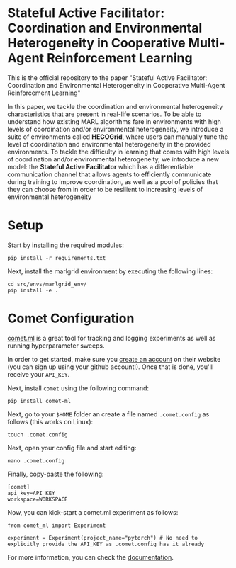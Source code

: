 # Stateful Active Facilitator: Coordination and Environmental Heterogeneity in Cooperative Multi-Agent Reinforcement Learning

This is the official repository to the paper "Stateful Active Facilitator: Coordination and Environmental Heterogeneity in Cooperative Multi-Agent Reinforcement Learning"

In this paper, we tackle the coordination and environmental heterogeneity characteristics that are present in real-life scenarios. To be able to understand how existing MARL algorithms fare in environments with high levels of coordination and/or environmental heterogeneity, we introduce a suite of environments called **HECOGrid**, where users can manually tune the level of coordination and environmental heterogeneity in the provided environments.
To tackle the difficulty in learning that comes with high levels of coordination and/or environmental heterogeneity, we introduce a new model: the **Stateful Active Facilitator** which has a differentiable communication channel that allows agents to efficiently communicate during training to improve coordination, as well as a pool of policies that they can choose from in order to be resilient to increasing levels of environmental heterogeneity

# Setup
Start by installing the required modules:
```
pip install -r requirements.txt
```
Next, install the marlgrid environment by executing the following lines:
```
cd src/envs/marlgrid_env/
pip install -e .
```
# Comet Configuration
[comet.ml](https://www.comet.com/site/) is a great tool for tracking and logging experiments as well as running hyperparameter sweeps.

In order to get started, make sure you [create an account](https://www.comet.com/signup) on their website (you can sign up using your github account!). Once that is done, you'll receive your ``API_KEY``.

Next, install ``comet`` using the following command:

```
pip install comet-ml
```

Next, go to your ``$HOME`` folder an create a file named ``.comet.config`` as follows (this works on Linux):

```
touch .comet.config
```
Next, open your config file and start editing:

```
nano .comet.config
```

Finally, copy-paste the following:

```
[comet]
api_key=API_KEY
workspace=WORKSPACE
```

Now, you can kick-start a comet.ml experiment as follows:

```
from comet_ml import Experiment

experiment = Experiment(project_name="pytorch") # No need to explicitly provide the API_KEY as .comet.config has it already
```

For more information, you can check the [documentation](https://www.comet.com/docs/python-sdk/pytorch/).